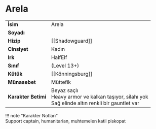 # Arela   
  
<div class="grid" markdown>  
  
|  |  |  
|---|---|  
| **İsim** | Arela |  
| **Soyadı** |  |  
| **Hizip** | [[Shadowguard]] |  
| **Cinsiyet** | Kadın |  
| **Irk** | HalfElf |  
| **Sınıf** | (Level 13+) |  
| **Kütük** | [[Könningsburg]] |  
| **Münasebet** | Müttefik |  
| **Karakter Betimi** | Beyaz saçlı<br>Heavy armor ve kalkan taşıyor, silahı yok<br>Sağ elinde altın renkli bir gauntlet var |  
  
  
!!! note "Karakter Notları"  
	Support captain, humanitarian, muhtemelen katil piskopat  
  
  
</div>